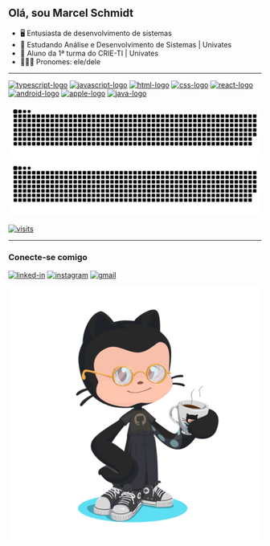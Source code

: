 ## Olá, sou Marcel Schmidt

- 🖥 Entusiasta de desenvolvimento de sistemas
- 🌱 Estudando Análise e Desenvolvimento de Sistemas | Univates
- 💾 Aluno da 1ª turma do CRIE-TI | Univates
- 🧔🏻‍♂️ Pronomes: ele/dele

---

<!-- 
[<img src="https://github-readme-stats.vercel.app/api?username=maaschmidt&show_icons=true&count_private=true&theme=github_dark&title_color=39D253&icon_color=39D253&border_color=39D253&random=&randomss524272"/>](https://github.com/maaschmidt)

[<img src="https://github-readme-streak-stats.herokuapp.com?user=maaschmidt&theme=github-dark&locale=pt-br&date_format=j%2Fn%5B%2FY%5D&fire=075F03&stroke=11690C"/>](https://github.com/maaschmidt)

[<img src="https://github-readme-stats.vercel.app/api/top-langs/?username=maaschmidt&layout=compact&langs_count=5&hide=html&theme=github_dark&title_color=39D253&icon_color=39D253&border_color=39D253"/>](https://github.com/maaschmidt)
-->

[<img height="30" width="42" alt="typescript-logo" src="https://cdn.jsdelivr.net/gh/devicons/devicon/icons/typescript/typescript-original.svg" />](https://www.typescriptlang.org)
[<img height="30" width="42" alt="javascript-logo" src="https://cdn.jsdelivr.net/gh/devicons/devicon/icons/javascript/javascript-original.svg" />](https://developer.mozilla.org/pt-BR/docs/Web/JavaScript)
[<img height="30" width="42" alt="html-logo" src="https://cdn.jsdelivr.net/gh/devicons/devicon/icons/html5/html5-original.svg" />](https://developer.mozilla.org/pt-BR/docs/Web/HTML)
[<img height="30" width="42" alt="css-logo" src="https://cdn.jsdelivr.net/gh/devicons/devicon/icons/css3/css3-original.svg" />](https://developer.mozilla.org/pt-BR/docs/Web/CSS)
[<img height="30" width="42" alt="react-logo" src="https://cdn.jsdelivr.net/gh/devicons/devicon/icons/react/react-original.svg" />](https://pt-br.reactjs.org)
[<img height="30" width="42" alt="android-logo" src="https://cdn.jsdelivr.net/gh/devicons/devicon/icons/android/android-original.svg" />](https://www.android.com/intl/pt-BR_br)
[<img height="30" width="42" alt="apple-logo" src="https://cdn.jsdelivr.net/gh/devicons/devicon/icons/apple/apple-original.svg" />](https://www.apple.com/br)
[<img height="30" width="42" alt="java-logo" src="https://cdn.jsdelivr.net/gh/devicons/devicon/icons/java/java-original.svg" />](https://www.java.com/pt-BR/download/help/whatis_java.html)
<!-- [<img src="https://cdn.jsdelivr.net/gh/devicons/devicon/icons/docker/docker-original.svg" height="30" width="42" alt="docker-logo" />](https://www.docker.com/) -->

![Dark Snake Animation](https://raw.githubusercontent.com/platane/platane/output/github-contribution-grid-snake-dark.svg#gh-dark-mode-only)
![Light Snake Animation](https://raw.githubusercontent.com/platane/platane/output/github-contribution-grid-snake.svg#gh-light-mode-only)

[<img alt="visits" src="https://komarev.com/ghpvc/?username=maaschmidt&label=VISITAS&style=for-the-badge&color=39D253" />](https://linkedin.com/in/maaschmidt)

---

### Conecte-se comigo

[<img alt="linked-in" src="https://img.shields.io/badge/linkedin-%230077B5.svg?&style=for-the-badge&logo=linkedin&logoColor=white" />](https://linkedin.com/in/maaschmidt)
[<img alt="instagram" src="https://img.shields.io/badge/Instagram-E4405F?style=for-the-badge&logo=instagram&logoColor=white" />](https://instagram.com/maaschmidt_)
[<img alt="gmail" src="https://img.shields.io/static/v1?message=Gmail&logo=gmail&label=&color=D14836&logoColor=white&labelColor=&style=for-the-badge" />](mailto:maaschmidt1@gmail.com)

[<img style="width: 32rem" alt="octocat" src="./assets/octocat-coffee.png" />](https://github.com/maaschmidt)
